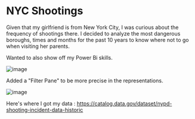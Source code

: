 # NYC Shootings

Given that my girlfriend is from New York City, I was curious about the frequency of shootings there. I decided to analyze the most dangerous boroughs, times and months for the past 10 years to know where not to go when visiting her parents.

Wanted to also show off my Power Bi skills.

![image](https://github.com/user-attachments/assets/64c4d16d-183d-476c-94b5-b8785cf7eb98)

Added a "Filter Pane" to be more precise in the representations.

![image](https://github.com/user-attachments/assets/a3f780d1-8a7a-4924-a684-3a5cf9432642)

Here's where I got my data : https://catalog.data.gov/dataset/nypd-shooting-incident-data-historic
